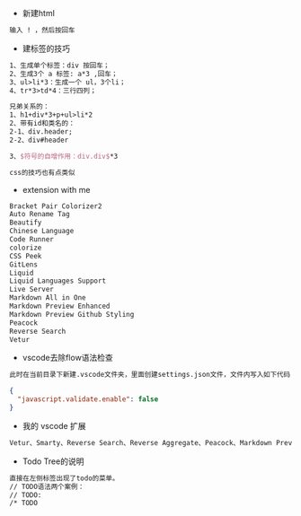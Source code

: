 - 新建html

```tex
输入 ! ，然后按回车
```

- 建标签的技巧

```tex
1、生成单个标签：div 按回车；
2、生成3个 a 标签: a*3 ,回车；
3、ul>li*3：生成一个 ul，3个li；
4、tr*3>td*4：三行四列；

兄弟关系的：
1、h1+div*3+p+ul>li*2
2、带有id和类名的：
2-1、div.header;
2-2、div#header

3、$符号的自增作用：div.div$*3

css的技巧也有点类似
```

- extension with me

```tex
Bracket Pair Colorizer2
Auto Rename Tag
Beautify
Chinese Language
Code Runner
colorize
CSS Peek
GitLens
Liquid
Liquid Languages Support
Live Server
Markdown All in One
Markdown Preview Enhanced
Markdown Preview Github Styling
Peacock
Reverse Search
Vetur
```

- vscode去除flow语法检查

```tex
此时在当前目录下新建.vscode文件夹，里面创建settings.json文件，文件内写入如下代码：
```

```json
{
  "javascript.validate.enable": false
}
```

- 我的 vscode 扩展

```tex
Vetur、Smarty、Reverse Search、Reverse Aggregate、Peacock、Markdown Preview Github Styling、Markdown Preview Enhanced、Markdown All in Onc、Live Server、Liquid Languages Support、Liquid、GitLens、CSS Peek、colorize、Code  Runner、Beautify、Chinese (Simplified)(简体中文)Language Pack、Babel JavaScript、Auto Rename Tag、Bracket Pair Colorizer 2、Todo Tree、TODO Highlight
```

- Todo Tree的说明

```tex
直接在左侧标签出现了todo的菜单。
// TODO语法两个案例：
// TODO:
/* TODO 
```

  